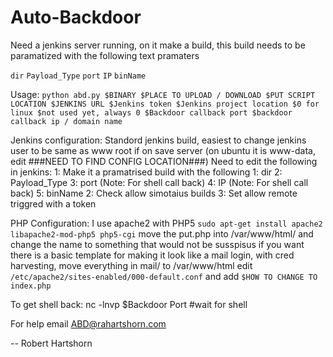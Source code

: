 # Auto-Backdoor
Need a jenkins server running, on it make a build, this build needs to be paramatized with the following text pramaters

`dir` 
`Payload_Type`
`port`
`IP`
`binName`

Usage: `python abd.py $BINARY $PLACE TO UPLOAD / DOWNLOAD $PUT SCRIPT LOCATION $JENKINS URL $Jenkins token $Jenkins project location $0 for linux $not used yet, always 0 $Backdoor callback port $backdoor callback ip / domain name`

Jenkins configuration:
	Standord jenkins build, easiest to change jenkins user to be same as www root if on save server (on ubuntu it is www-data, edit	###NEED TO FIND CONFIG LOCATION###)
	Need to edit the following in jenkins:
		1: Make it a pramatrised build with the following
			1: dir
			2: Payload_Type
			3: port		(Note: For shell call back)
			4: IP		(Note: For shell call back)	
			5: binName
		2: Check allow simotaius builds
		3: Set allow remote triggred with a token

PHP Configuration:
	I use apache2 with PHP5
	`sudo apt-get install apache2 libapache2-mod-php5 php5-cgi`
	move the put.php into /var/www/html/ and change the name to something that would not be susspisus
	if you want there is a basic template for making it look like a mail login, with cred harvesting, move everything in mail/ to /var/www/html
		edit `/etc/apache2/sites-enabled/000-default.conf` and add `$HOW TO CHANGE TO index.php`
	
To get shell back:
	nc -lnvp $Backdoor Port #wait for shell

For help email ABD@rahartshorn.com

--
Robert Hartshorn
